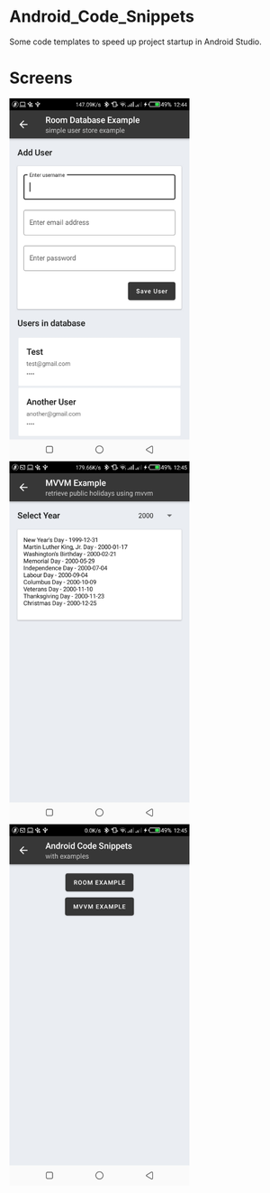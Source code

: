 # Android_Code_Snippets
Some code templates to speed up project startup in Android Studio.

# Screens
<img width="320" alt="Code Snippets" src="app/src/main/res/raw/screen01.jpg">
<img width="320" alt="Code Snippets" src="app/src/main/res/raw/screen02.jpg">
<img width="320" alt="Code Snippets" src="app/src/main/res/raw/screen03.jpg">

